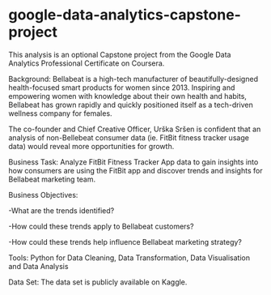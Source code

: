 # google-data-analytics-capstone-project

This analysis is an optional Capstone project from the Google Data Analytics Professional Certificate on Coursera.

Background:
Bellabeat is a high-tech manufacturer of beautifully-designed health-focused smart products for women since 2013. Inspiring and empowering women with knowledge about their own health and habits, Bellabeat has grown rapidly and quickly positioned itself as a tech-driven wellness company for females.

The co-founder and Chief Creative Officer, Urška Sršen is confident that an analysis of non-Bellebeat consumer data (ie. FitBit fitness tracker usage data) would reveal more opportunities for growth.

Business Task: Analyze FitBit Fitness Tracker App data to gain insights into how consumers are using the FitBit app and discover trends and insights for Bellabeat marketing team.

Business Objectives:

-What are the trends identified?

-How could these trends apply to Bellabeat customers?

-How could these trends help influence Bellabeat marketing strategy?

Tools:
Python for Data Cleaning, Data Transformation, Data Visualisation and Data Analysis

Data Set: The data set is publicly available on Kaggle.
